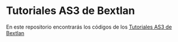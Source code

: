<h1>Tutoriales AS3 de Bextlan</h1>
<p>
    En este repositorio encontrarás los códigos de los <a href="http://bextlan.com/tutoriales/as3" target="_blank">Tutoriales AS3 de Bextlan</a>
</p>
